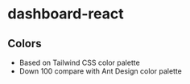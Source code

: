 # dashboard-react

## Colors

- Based on Tailwind CSS color palette
- Down 100 compare with Ant Design color palette
